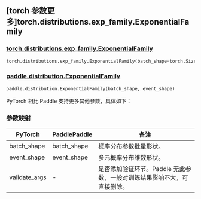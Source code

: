 ## [torch 参数更多]torch.distributions.exp_family.ExponentialFamily

### [torch.distributions.exp_family.ExponentialFamily](https://pytorch.org/docs/stable/distributions.html#torch.distributions.exp_family.ExponentialFamily)

```python
torch.distributions.exp_family.ExponentialFamily(batch_shape=torch.Size([]), event_shape=torch.Size([]), validate_args=None)
```

### [paddle.distribution.ExponentialFamily](https://www.paddlepaddle.org.cn/documentation/docs/zh/develop/api/paddle/distribution/ExponentialFamily_cn.html)

```python
paddle.distribution.ExponentialFamily(batch_shape, event_shape)
```

PyTorch 相比 Paddle 支持更多其他参数，具体如下：

### 参数映射

| PyTorch       | PaddlePaddle  | 备注                                          |
| ------------- | ------------- | --------------------------------------------- |
| batch_shape   | batch_shape | 概率分布参数批量形状。                        |
| event_shape   | event_shape   | 多元概率分布维数形状。                        |
| validate_args | -             | 是否添加验证环节。Paddle 无此参数，一般对训练结果影响不大，可直接删除。 |
